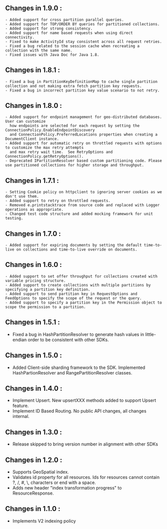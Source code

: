 ## Changes in 1.9.0 : ##

    - Added support for cross partition parallel queries.
    - Added support for TOP/ORDER BY queries for partitioned collections. 
    - Added support for strong consistency.
    - Added support for name based requests when using direct connectivity.
    - Fixed to make ActivityId stay consistent across all request retries.
    - Fixed a bug related to the session cache when recreating a collection with the same name.
    - Fixed issues with Java Doc for Java 1.8.

## Changes in 1.8.1 : ##

    - Fixed a bug in PartitionKeyDefinitionMap to cache single partition collection and not making extra fetch partition key requests.
	- Fixed a bug in incorrect partition key value scenario to not retry.

## Changes in 1.8.0 : ##

    - Added support for endpoint management for geo-distributed databases. User can customize
      how endpoints are selected for each request by setting the ConnectionPolicy.EnableEndpointDiscovery 
      and ConnectionPolicy.PreferredLocations properties when creating a DocumentClient instance.
    - Added support for automatic retry on throttled requests with options to customize the max retry attempts
      and max retry wait time.  See RetryOptions and ConnectionPolicy.getRetryOptions().
    - Deprecated IPartitionResolver based custom partitioning code. Please use partitioned collections for higher storage and throughput.

## Changes in 1.7.1 : ##

    - Setting Cookie policy on httpclient to ignoring server cookies as we don't use them.
    - Added support to retry on throttled requests.
    - Removed e.printstacktrace from source code and replaced with Logger operations as appropriate.
    - Changed test code structure and added mocking framework for unit testing.

## Changes in 1.7.0 : ##

	- Added support for expiring documents by setting the default time-to-live on collections and time-to-live override on documents.

## Changes in 1.6.0 : ##

	- Added support to set offer throughput for collections created with variable pricing structure.
	- Added support to create collections with multiple partitions by specifying a partition key definition.
	- Added support to send partition key in RequestOptions and FeedOptions to specify the scope of the request or the query.
	- Added support to specify a partition key in the Permission object to scope the permission to a partition. 
     
## Changes in 1.5.1 : ##

- Fixed a bug in HashPartitionResolver to generate hash values in little-endian order to be consistent with other SDKs.

## Changes in 1.5.0 : ##

- Added Client-side sharding framework to the SDK. Implemented HashPartionResolver and RangePartitionResolver classes.

## Changes in 1.4.0 : ##

- Implement Upsert. New upsertXXX methods added to support Upsert feature.
- Implement ID Based Routing. No public API changes, all changes internal.

## Changes in 1.3.0 : ##

- Release skipped to bring version number in alignment with other SDKs

## Changes in 1.2.0 : ##

- Supports GeoSpatial index.
- Validates id property for all resources. Ids for resources cannot contain ?, /, #, \\, characters or end with a space.
- Adds new header "index transformation progress" to ResourceResponse.

## Changes in 1.1.0 : ##

- Implements V2 indexing policy

